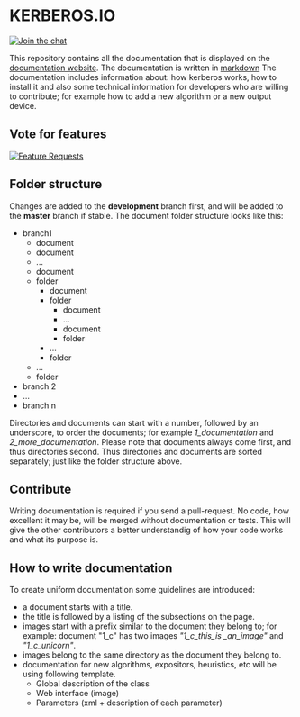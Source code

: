 # KERBEROS.**IO**

[![Join the chat](https://img.shields.io/gitter/room/TechnologyAdvice/Stardust.svg?style=flat)](https://gitter.im/kerberos-io/hades?utm_source=badge&utm_medium=badge&utm_campaign=pr-badge&utm_content=badge)

This repository contains all the documentation that is displayed on the [documentation website](https://doc.kerberos.io/). The documentation is written in [markdown](http://markdowntutorial.com/) The documentation includes information about: how kerberos works, how to install it and also some technical information for developers who are willing to contribute; for example how to add a new algorithm or a new output device.

## Vote for features

[![Feature Requests](http://feathub.com/kerberos-io/machinery?format=svg)](http://feathub.com/kerberos-io/machinery)

## Folder structure

Changes are added to the **development** branch first, and will be added to the **master** branch if stable. The document folder structure looks like this:

* branch1
	* document
	* document
	* ...
	* document
	* folder
		* document
		* folder
			* document
			* ...
			* document
			* folder
		* ...
		* folder
	* ...
	* folder
* branch 2
* ... 
* branch n

Directories and documents can start with a number, followed by an underscore, to order the documents; for example *1\_documentation* and *2\_more\_documentation*. Please note that documents always come first, and thus directories second. Thus directories and documents are sorted separately; just like the folder structure above.

## Contribute

Writing documentation is required if you send a pull-request. No code, how excellent it may be, will be merged without documentation or tests. This will give the other contributors a better understandig of how your code works and what its purpose is.

## How to write documentation

To create uniform documentation some guidelines are introduced:

* a document starts with a title.
* the title is followed by a listing of the subsections on the page.
* images start with a prefix similar to the document they belong to; for example: document "1_c" has two images *"1\_c\_this\_is \_an\_image"* and *"1\_c\_unicorn"*.
* images belong to the same directory as the document they belong to.
* documentation for new algorithms, expositors, heuristics, etc  will be using following template.
	* Global description of the class
	* Web interface (image)
	* Parameters (xml + description of each parameter)
